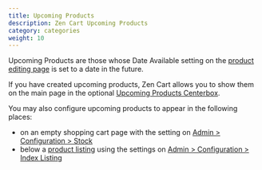 ```yaml
---
title: Upcoming Products
description: Zen Cart Upcoming Products 
category: categories
weight: 10
---
```


Upcoming Products are those whose Date Available setting on the 
[product editing page](/user/admin_pages/catalog/categories_products/) is set to a date in the future. 

If you have created upcoming products, Zen Cart allows you to show them 
on the main page in the optional [Upcoming Products Centerbox](/user/admin/centerboxes).

You may also configure upcoming products to appear in the following places: 

- on an empty shopping cart page with the setting on [Admin > Configuration > Stock](/user/admin_pages/configuration/configuration_stock/)
- below a [product listing](/user/products/product_listing/) using the settings on [Admin > Configuration > Index Listing](/user/admin_pages/configuration/configuration_indexlisting/)

